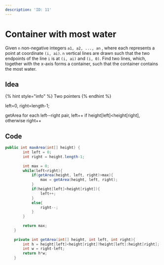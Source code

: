 ```yaml
---
description: 'ID: 11'
---
```


# Container with most water

Given `n` non-negative integers `a1, a2, ..., an` , where each represents a point at coordinate `(i, ai)`. `n` vertical lines are drawn such that the two endpoints of the line `i` is at `(i, ai)` and `(i, 0)`. Find two lines, which, together with the x-axis forms a container, such that the container contains the most water.

## Idea

{% hint style="info" %}
Two pointers
{% endhint %}

left=0, right=length-1;&#x20;

getArea for each left--right pair, left++ if height\[left]\<height\[right], otherwise right++

## Code

```java
public int maxArea(int[] height) {
        int left = 0;
        int right = height.length-1;
        
        int max = 0;
        while(left<right){
            if(getArea(height, left, right)>max){
                max = getArea(height, left, right);    
            }
            if(height[left]<height[right]){
                left++;
            }
            else{
                right--;
            }
        }
        
        return max;
    }
    
    private int getArea(int[] height, int left, int right){
        int h = height[left]<height[right]?height[left]:height[right];
        int w = right-left;
        return h*w;
    }
```
